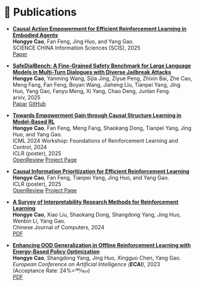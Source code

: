 
# 📝 Publications 
+ **[Causal Action Empowerment for Efficient Reinforcement Learning in Embodied Agents](https://www.sciengine.com/SCIS/doi/10.1007/s11432-024-4396-3)** \
**Hongye Cao**, Fan Feng, Jing Huo, and Yang Gao. \
SCIENCE CHINA Information Sciences (SCIS), 2025\
[Paper](https://www.sciengine.com/SCIS/doi/10.1007/s11432-024-4396-3)

 
+ **[SafeDialBench: A Fine-Grained Safety Benchmark for Large Language Models in Multi-Turn Dialogues with Diverse Jailbreak Attacks](https://arxiv.org/abs/2502.11090)** \
**Hongye Cao**, Yanming Wang, Sijia Jing, Ziyue Peng, Zhixin Bai, Zhe Cao, Meng Fang, Fan Feng, Boyan Wang, Jiaheng Liu, Tianpei Yang, Jing Huo, Yang Gao, Fanyu Meng, Xi Yang, Chao Deng, Junlan Feng. \
arxiv, 2025\
[Papar](https://arxiv.org/pdf/2502.11090) [GitHub](https://github.com/drivetosouth/SafeDialBench-Dataset)

+ **[Towards Empowerment Gain through Causal Structure Learning in Model-Based RL](https://sites.google.com/view/ecl-1429/)** \
**Hongye Cao**, Fan Feng, Meng Fang, Shaokang Dong, Tianpei Yang, Jing Huo, and Yang Gao. \
ICML 2024 Workshop: Foundations of Reinforcement Learning and Control, 2024 \
ICLR (poster), 2025\
[OpenReview](https://openreview.net/forum?id=vgXI1Ws0ma&referrer=%5BAuthor%20Console%5D(%2Fgroup%3Fid%3DICLR.cc%2F2025%2FConference%2FAuthors%23your-submissions)) [Project Page](https://sites.google.com/view/ecl-1429/)

+ **[Causal Information Prioritization for Efficient Reinforcement Learning](https://sites.google.com/view/rl-cip/)** \
**Hongye Cao**, Fan Feng, Tianpei Yang, Jing Huo, and Yang Gao. \
ICLR (poster), 2025\
[OpenReview](https://openreview.net/forum?id=nDj45w5wam) [Project Page](https://sites.google.com/view/rl-cip/)


+ **[A Survey of Interpretability Research Methods for Reinforcement Learning](http://cjc.ict.ac.cn/online/onlinepaper/chy-2024729180508.pdf)** \
**Hongye Cao**, Xiao Liu, Shaokang Dong, Shangdong Yang, Jing Huo, Wenbin Li, Yang Gao. \
Chinese Journal of Computers, 2024 \
[PDF](http://cjc.ict.ac.cn/online/onlinepaper/chy-2024729180508.pdf) 

+ **[Enhancing OOD Generalization in Offline Reinforcement Learning with Energy-Based Policy Optimization](https://ebooks.iospress.nl/volumearticle/64220)** \
**Hongye Cao**, Shangdong Yang, Jing Huo, Xingguo Chen, Yang Gao. \
_European Conference on Artificial Intelligence (**ECAI**)_, 2023 (Acceptance Rate: 24%=391⁄1631) \
[PDF](https://ebooks.iospress.nl/volumearticle/64220) 



